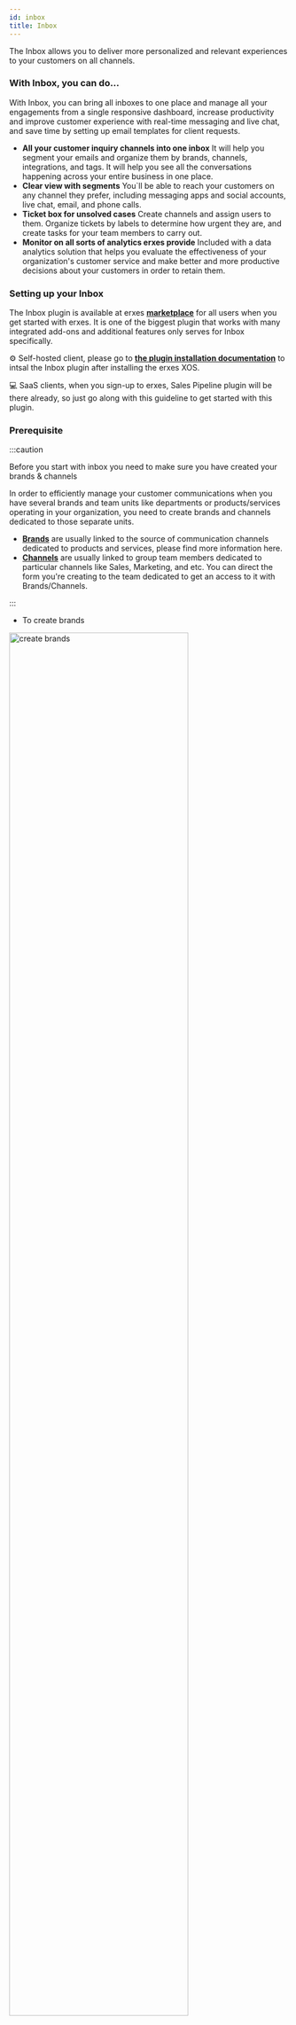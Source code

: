 ```yaml
---
id: inbox
title: Inbox
---
```


The Inbox allows you to deliver more personalized and relevant experiences to your customers on all channels. 


### With Inbox, you can do...

With Inbox, you can bring all inboxes to one place and manage all your engagements from a single responsive dashboard, increase productivity and improve customer experience with real-time messaging and live chat, and save time by setting up email templates for client requests.

- **All your customer inquiry channels into one inbox**
It will help you segment your emails and organize them by brands, channels, integrations, and tags. It will help you see all the conversations happening across your entire business in one place.
- **Clear view with segments** 
You`ll be able to reach your customers on any channel they prefer, including messaging apps and social accounts, live chat, email, and phone calls.
- **Ticket box for unsolved cases**
Create channels and assign users to them. Organize tickets by labels to determine how urgent they are, and create tasks for your team members to carry out.
- **Monitor on all sorts of analytics erxes provide**
Included with a data analytics solution that helps you evaluate the effectiveness of your organization's customer service and make better and more productive decisions about your customers in order to retain them.


### Setting up your Inbox

The Inbox plugin is available at erxes **<a href="https://erxes.io/marketplace">marketplace</a>** for all users when you get started with erxes. It is one of the biggest plugin that works with many integrated add-ons and additional features only serves for Inbox specifically.


⚙️ Self-hosted client, please go to <a href="https://docs.erxes.io/docs/category/-plugins">**the plugin installation documentation**</a> to intsal the Inbox plugin after installing the erxes XOS.

‍💻  SaaS clients, when you sign-up to erxes, Sales Pipeline plugin will be there already, so just go along with this guideline to get started with this plugin. 


### Prerequisite

:::caution

Before you start with inbox you need to make sure you have created your brands & channels

In order to efficiently manage your customer communications when you have several brands and team units like departments or products/services operating in your organization, you need to create brands and channels dedicated to those separate units. 

- **<a href="https://docs.erxes.io/docs/plugin-tutorials/xos-features/brands">Brands</a>** are usually linked to the source of communication channels dedicated to products and services, please find more information here. 
- **<a href="https://docs.erxes.io/docs/plugin-tutorials/core-plugins/inbox/channels">Channels</a>** are usually linked to group team members dedicated to particular channels like Sales, Marketing, and etc. You can direct the form you're creating to the team dedicated to get an access to it with Brands/Channels.
 
:::

- To create brands      

<img src="https://erxes-docs.s3.us-west-2.amazonaws.com/2.inbox.gif" width="80%" alt="create brands"></img>

- To create channels

<img src="https://erxes-docs.s3.us-west-2.amazonaws.com/3.inbox.gif" width="80%" alt="create channels"></img>


### Let's get started with Inbox

The Inbox plugin can be found on the left hand side of the screen when you enter erxes. By selecting the pin on the top right of the tab you will be seen the Inbox tab permanantly.

<img src="" width="80%" alt="where to find inbox"></img>


**Step 1.** Set up your skill

Depending on your customer inquiries, organize your skill for your team inbox using skill using <a href="https://docs.erxes.io/docs/plugin-tutorials/core-plugins/inbox/skills">**the Skills feature**</a>. 


**Step 4.** Set up your properties

Properties allow you to make custom fields for all of customer database. You can create custom fields to expand all of the customer databases where you like to see them. Set up your properties by using our <a href="https://docs.erxes.io/docs/plugin-tutorials/core-plugins/propertythe">**the Property plugin**</a>. 


**Step 5.** Connect add-ons to your inbox

The Inbox is one of the largest plugins, which plays the heart of erxes software, that brings all channels connects your organization to the its customer and leads together. **<a href="">The Add-ons</a>** the additional feature support  

<img src="https://erxes-docs.s3.us-west-2.amazonaws.com/4.inbox.png" width="80%" alt="Add-ons"></img>
 
**Step 6.** Create your response template

Creating your response templates for common customer inquiries, so it saves time and gives customers instant answers to what they are looking for. You can categorize and customize your messages depending on the brands, channels, and inquiries to have more organized responses.

**<a href="https://docs.erxes.io/docs/plugin-tutorials/core-plugins/inbox/response-template">The Response template</a>** is the special feature supports Inbox plugin only. 


🎉Congratulations!  You’re now ready to start using erxes Team Inbox. 


### Using Inbox 
 
- **To navigate your the team inbox**

Filter communication within the chosen channels/brands/integrations/tags..

To resolve all the messages.

View communication within the chosen time frame.

View communications by statuses.

View customer information by detail/activity/related plugins

 
2. Convert communications into deal/task/ticket
Note: 
Please note that Card plugin should be installed when you convert customer communication to deal/task/ticket.  

3. Insert customer information manually

4. Email/SMS/Call customer directly. 
Caution
In order to directly email/SMS/Call customers, related Add-ons need to be integrated into your inbox.  

5. Communicate with your customers/team members
with direct message
using response template
with video/audio call
with your team members

Now that you’re already know how to use Inbox, please go the following blog posts to learn about different use cases of Inbox plugin and master it.

✌️ Enjoy your journey with Inbox plugin!  
 
